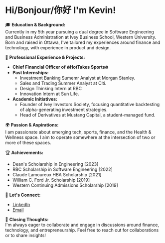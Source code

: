 # Hi/Bonjour/你好 I'm Kevin!

🎓 **Education & Background:**  
Currently in my 5th year pursuing a dual degree in Software Engineering and Business Administration at Ivey Business School, Western University. Born and raised in Ottawa, I've tailored my experiences around finance and technology, with experience in product and design.

🚀 **Professional Experience & Projects:**  
- **Chief Financial Officer of 🔥HotTakes Sports🔥** 
- **Past Internships:** 
  - Investment Banking Sumemr Analyst at Morgan Stanley.
  - Sales and Trading Summer Analyst at Citi.
  - Design Thinking Intern at RBC
  - Innovation Intern at Sun Life.
- **Academic Initiatives:** 
  - Founder of Ivey Investors Society, focusing quantitative backtesting of alpha-generating investment strategies.
  - Head of Derivatives at Mustang Capital, a student-managed fund.

🌍 **Passion & Aspirations:**  
I am passionate about emerging tech, sports, finance, and the Health & Wellness space. I aim to operate somewhere at the intersection of two or more of these spaces.

🏆 **Achievements:**  
- Dean's Scholarship in Engineering [2023]
- RBC Scholarship in Software Engineering [2022]
- Claude Lamoureux HBA Scholarship [2021]
- William C. Ford Jr. Scholarship [2019]
- Western Continuing Admissions Scholarship [2019]

🔗 **Let's Connect:**  
- [LinkedIn](https://www.linkedin.com/in/kevin-jing/)
- [Email](kevin@hottakesapp.com)

🙏 **Closing Thoughts:**  
I'm always eager to collaborate and engage in discussions around finance, technology, and entrepreneurship. Feel free to reach out for collaborations or to share insights!

